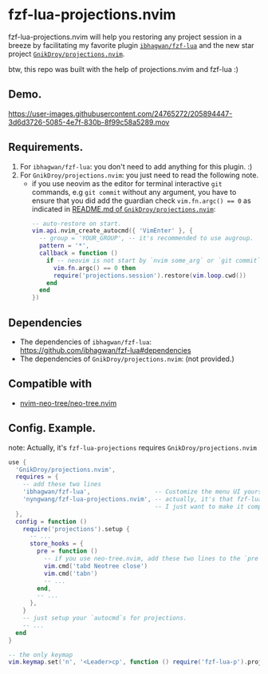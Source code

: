 fzf-lua-projections.nvim
==

fzf-lua-projections.nvim will help you restoring any project session in a breeze
by facilitating my favorite plugin [`ibhagwan/fzf-lua`](https://github.com/ibhagwan/fzf-lua/)
and the new star project [`GnikDroy/projections.nvim`]().

btw, this repo was built with the help of projections.nvim and fzf-lua :)

## Demo.

https://user-images.githubusercontent.com/24765272/205894447-3d6d3726-5085-4e7f-830b-8f99c58a5289.mov


## Requirements.

1. For `ibhagwan/fzf-lua`: you don't need to add anything for this plugin. :)
2. For `GnikDroy/projections.nvim`: you just need to read the following note.
   - if you use neovim as the editor for terminal interactive `git` commands,
     e.g `git commit` without any argument,
     you have to ensure that you did add the guardian check `vim.fn.argc() == 0`
     as indicated in [README.md of `GnikDroy/projections.nvim`](https://github.com/GnikDroy/projections.nvim#recommended-configuration):
      ```lua
      -- auto-restore on start.
      vim.api.nvim_create_autocmd({ 'VimEnter' }, {
        -- group = 'YOUR_GROUP', -- it's recommended to use augroup.
        pattern = '*',
        callback = function ()
          if -- neovim is not start by `nvim some_arg` or `git commit`.
            vim.fn.argc() == 0 then
            require('projections.session').restore(vim.loop.cwd())
          end
        end
      })
      ```

## Dependencies

- The dependencies of `ibhagwan/fzf-lua`: https://github.com/ibhagwan/fzf-lua#dependencies
- The dependencies of `GnikDroy/projections.nvim`: (not provided.)


## Compatible with

- [nvim-neo-tree/neo-tree.nvim](https://github.com/nvim-neo-tree/neo-tree.nvim)


## Config. Example.

note: Actually, it's `fzf-lua-projections` requires `GnikDroy/projections.nvim`


```lua
use {
  'GnikDroy/projections.nvim',
  requires = {
    -- add these two lines
    'ibhagwan/fzf-lua',                  -- Customize the menu UI yourself from fzf-lua's setup.
    'nyngwang/fzf-lua-projections.nvim', -- actually, it's that fzf-lua-projections requires projections,
                                         -- I just want to make it compact :)
  },
  config = function ()
    require('projections').setup {
      -- ...
      store_hooks = {
        pre = function ()
          -- if you use neo-tree.nvim, add these two lines to the `pre` of `store_hooks`.
          vim.cmd('tabd Neotree close')
          vim.cmd('tabn')
          -- ...
        end,
        -- ...
      },
    }
    -- just setup your `autocmd`s for projections.
    -- ...
  end
}

-- the only keymap
vim.keymap.set('n', '<Leader>cp', function () require('fzf-lua-p').projects() end, NOREF_NOERR_TRUNC)
```


